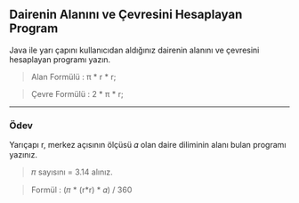 ## Dairenin Alanını ve Çevresini Hesaplayan Program
Java ile yarı çapını kullanıcıdan aldığınız dairenin alanını ve çevresini hesaplayan programı yazın.

 > Alan Formülü : π * r * r;

 > Çevre Formülü : 2 * π * r;

---

### Ödev
Yarıçapı r, merkez açısının ölçüsü 𝛼 olan daire diliminin alanı bulan programı yazınız.

 > 𝜋 sayısını = 3.14 alınız.

 > Formül : (𝜋 * (r*r) * 𝛼) / 360